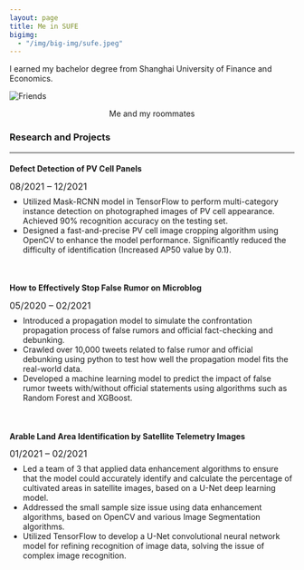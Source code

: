 ```yaml
---
layout: page
title: Me in SUFE
bigimg:
  - "/img/big-img/sufe.jpeg"
---
```


I earned my bachelor degree from Shanghai University of Finance and Economics.

![Friends](img/big-img/meandfriend.jpeg)
<p align = "center">
Me and my roommates</p>

### Research and Projects

<hr>

#### Defect Detection of PV Cell Panels
<span style="font-size: 16px;line-height: 50%;">08/2021 – 12/2021</span>

-	Utilized Mask-RCNN model in TensorFlow to perform multi-category instance detection on photographed images of PV cell appearance. Achieved 90% recognition accuracy on the testing set.
-	Designed a fast-and-precise PV cell image cropping algorithm using OpenCV to enhance the model performance. Significantly reduced the difficulty of identification (Increased AP50 value by 0.1).

<br>

#### How to Effectively Stop False Rumor on Microblog    
<span style="font-size: 16px;line-height: 50%;">05/2020 – 02/2021</span>

-	Introduced a propagation model to simulate the confrontation propagation process of false rumors and official fact-checking and debunking.
-	Crawled over 10,000 tweets related to false rumor and official debunking using python to test how well the propagation model fits the real-world data.
-	Developed a machine learning model to predict the impact of false rumor tweets with/without official statements using algorithms such as Random Forest and XGBoost.

<br>

#### Arable Land Area Identification by Satellite Telemetry Images
<span style="font-size: 16px; line-height: 50%;">01/2021 – 02/2021</span>

- Led a team of 3 that applied data enhancement algorithms to ensure that the model could accurately identify and calculate the percentage of cultivated areas in satellite images, based on a U-Net deep learning model.
- Addressed the small sample size issue using data enhancement algorithms, based on OpenCV and various Image Segmentation algorithms.
- Utilized TensorFlow to develop a U-Net convolutional neural network model for refining recognition of image data, solving the issue of complex image recognition.
